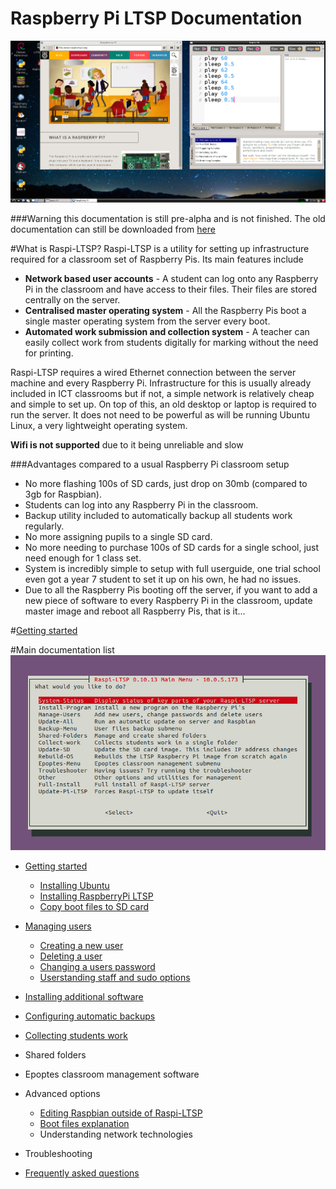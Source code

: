 Raspberry Pi LTSP Documentation
===============================


![](images/desktop-sonic-pi.png)


###Warning this documentation is still pre-alpha and is not finished.
The old documentation can still be downloaded from [here](http://bit.ly/1l26rti)




#What is Raspi-LTSP?
Raspi-LTSP is a utility for setting up infrastructure required for a classroom set of Raspberry Pis.
Its main features include
- **Network based user accounts** - A student can log onto any Raspberry Pi in the classroom and have access to their files. Their files are stored centrally on the server.
- **Centralised master operating system** - All the Raspberry Pis boot a single master operating system from the server every boot.
- **Automated work submission and collection system** - A teacher can easily collect work from students digitally for marking without the need for printing.

Raspi-LTSP requires a wired Ethernet connection between the server machine and every Raspberry Pi. Infrastructure for this is usually already included in ICT classrooms but if not, a simple network is relatively cheap and simple to set up.
On top of this, an old desktop or laptop is required to run the server. It does not need to be powerful as will be running Ubuntu Linux, a very lightweight operating system.  

**Wifi is not supported** due to it being unreliable and slow

###Advantages compared to a usual Raspberry Pi classroom setup
- No more flashing 100s of SD cards, just drop on 30mb (compared to 3gb for Raspbian).
- Students can log into any Raspberry Pi in the classroom.
- Backup utility included to automatically backup all students work regularly.
- No more assigning pupils to a single SD card.
- No more needing to purchase 100s of SD cards for a single school, just need enough for 1 class set.
- System is incredibly simple to setup with full userguide, one trial school even got a year 7 student to set it up on his own, he had no issues.
- Due to all the Raspberry Pis booting off the server, if you want to add a new piece of software to every Raspberry Pi in the classroom, update master image and reboot all Raspberry Pis, that is it...

#[Getting started](getting-started.md)


#Main documentation list
![](images/raspi-ltsp-home.png)

- [Getting started](getting-started.md)  
  - [Installing Ubuntu](installing-ubuntu.md)  
  - [Installing RaspberryPi LTSP](installing-raspi-ltsp.md)
  - [Copy boot files to SD card](sd-card-copy.md)


- [Managing users](manage-users/README.MD)
  - [Creating a new user](manage-users/creating-users.md)
  - [Deleting a user](manage-users/deleting-users.md)  
  - [Changing a users password](manage-users/change-password.md)  
  - [Userstanding staff and sudo options](manage-users/staff-sudo.md)  


- [Installing additional software](installing-software.md)  

- [Configuring automatic backups](backups/README.md)

- [Collecting students work](collect-work.md)  

- Shared folders

- Epoptes classroom management software

- Advanced options
  - [Editing Raspbian outside of Raspi-LTSP](editing-outsite.md)  
  - [Boot files explanation](boot-files.md)  
  - Understanding network technologies


- Troubleshooting

- [Frequently asked questions](faq.md)
